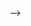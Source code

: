 <!-- ---
layout: archive
#title: "Teaching"
#permalink: /Teaching/
author_profile: true
---

<!-- {% include base_path %}

 <ul>{% for post in site.teaching %}
   {% include archive-single-cv.html %}
 {% endfor %}</ul> --> -->
